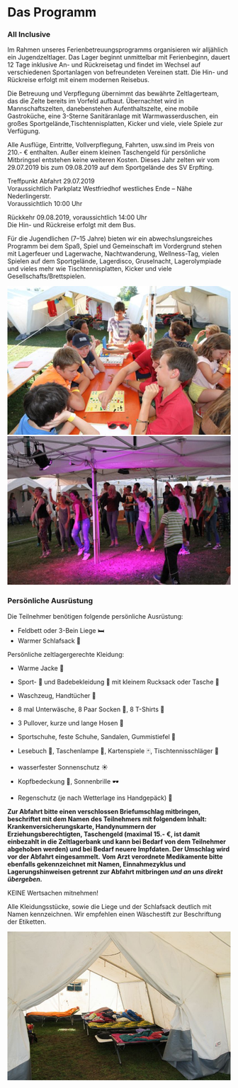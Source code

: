 # Das Programm

### All Inclusive

Im Rahmen unseres Ferienbetreuungsprogramms organisieren wir alljählich ein Jugendzeltlager. Das Lager beginnt unmittelbar mit Ferienbeginn, dauert 12 Tage inklusive An- und Rückreisetag und findet im Wechsel auf verschiedenen Sportanlagen von befreundeten Vereinen statt. Die Hin- und Rückreise erfolgt mit einem modernen Reisebus.

Die Betreuung und Verpflegung übernimmt das bewährte Zeltlagerteam, das die Zelte bereits im Vorfeld aufbaut. Übernachtet wird in Mannschaftszelten, danebenstehen Aufenthaltszelte, eine mobile Gastroküche, eine 3-Sterne Sanitäranlage mit Warmwasserduschen, ein großes Sportgelände,Tischtennisplatten, Kicker und viele, viele Spiele zur Verfügung.

Alle Ausflüge, Eintritte, Vollverpflegung, Fahrten, usw.sind im Preis von 210.- € enthalten. Außer einem kleinen Taschengeld für persönliche Mitbringsel entstehen keine weiteren Kosten. Dieses Jahr zelten wir vom 29.07.2019 bis zum 09.08.2019 auf dem Sportgelände des SV Erpfting.

Treffpunkt Abfahrt 29.07.2019  
Voraussichtlich Parkplatz Westfriedhof westliches Ende – Nähe Nederlingerstr.  
Voraussichtlich 10:00 Uhr

Rückkehr 09.08.2019, voraussichtlich 14:00 Uhr  
Die Hin- und Rückreise erfolgt mit dem Bus.

Für die Jugendlichen (7–15 Jahre) bieten wir ein abwechslungsreiches Programm bei dem Spaß, Spiel und Gemeinschaft im Vordergrund stehen mit Lagerfeuer und Lagerwache, Nachtwanderung, Wellness-Tag, vielen Spielen auf dem Sportgelände, Lagerdisco, Gruselnacht, Lagerolympiade und vieles mehr wie Tischtennisplatten, Kicker und viele Gesellschafts/Brettspielen.

<div class="row">
	<div class="col">
		<img src="/static/img/programm/SpieleBretter.jpg" alt="Brettspiele mit Jona">
	</div>
	<div class="col">
		<img src="/static/img/programm/SpieleDisko.jpg" alt="Disko">
	</div>
</div>

### Persönliche Ausrüstung

Die Teilnehmer benötigen folgende persönliche Ausrüstung:
- Feldbett oder 3-Bein Liege 🛏
- Warmer Schlafsack 🛌

Persönliche zeltlagergerechte Kleidung:

- Warme Jacke 🧥
- Sport- 👟 und Badebekleidung 👙 mit kleinem Rucksack oder Tasche 🎒
- Waschzeug, Handtücher 🛁
- 8 mal Unterwäsche, 8 Paar Socken 🧦, 8 T-Shirts 👚
- 3 Pullover, kurze und lange Hosen 👖
- Sportschuhe, feste Schuhe, Sandalen, Gummistiefel 👞



- Lesebuch 📘, Taschenlampe 🔦, Kartenspiele 🃏, Tischtennisschläger 🏓
- wasserfester Sonnenschutz ☀️
- Kopfbedeckung 🧢, Sonnenbrille 🕶
- Regenschutz (je nach Wetterlage ins Handgepäck) 🌂

**Zur Abfahrt bitte einen verschlossen Briefumschlag mitbringen, beschriftet mit dem Namen des Teilnehmers mit folgendem Inhalt: Krankenversicherungskarte, Handynummern der Erziehungsberechtigten, Taschengeld (maximal 15.- €, ist damit einbezahlt in die Zeltlagerbank und kann bei Bedarf von dem Teilnehmer abgehoben werden) und bei Bedarf neuere Impfdaten. Der Umschlag wird vor der Abfahrt eingesammelt.**
**Vom Arzt verordnete Medikamente bitte ebenfalls gekennzeichnet mit Namen, Einnahmezyklus und Lagerungshinweisen getrennt zur Abfahrt mitbringen *und an uns direkt übergeben.***

KEINE Wertsachen mitnehmen!

Alle Kleidungsstücke, sowie die Liege und der Schlafsack deutlich mit Namen kennzeichnen. Wir empfehlen einen Wäschestift zur Beschriftung der Etiketten.

![Zelte von innen](/static/img/ausstattung/ZelteInnen.jpg)
